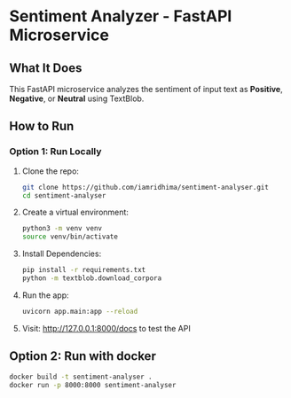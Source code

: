 # Sentiment Analyzer - FastAPI Microservice

## What It Does
This FastAPI microservice analyzes the sentiment of input text as **Positive**, **Negative**, or **Neutral** using TextBlob.

## How to Run

### Option 1: Run Locally

1. Clone the repo:
   ```bash
   git clone https://github.com/iamridhima/sentiment-analyser.git
   cd sentiment-analyser

2. Create a virtual environment:
   ```bash
   python3 -m venv venv
   source venv/bin/activate

3. Install Dependencies:
   ```bash
   pip install -r requirements.txt
   python -m textblob.download_corpora

4. Run the app:
   ```bash
   uvicorn app.main:app --reload

5. Visit: http://127.0.0.1:8000/docs to test the API
    
## Option 2: Run with docker
   ```bash
   docker build -t sentiment-analyser .
   docker run -p 8000:8000 sentiment-analyser
